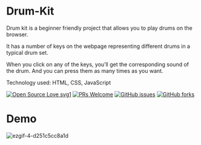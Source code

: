 # Drum-Kit

Drum kit is a beginner friendly project that allows you to play drums on the browser.

It has a number of keys on the webpage representing different drums in a typical drum set. 

When you click on any of the keys, you’ll get the corresponding sound of the drum. And you can press them as many times as you want.

Technology used: HTML, CSS, JavaScript

[![Open Source Love svg1](https://badges.frapsoft.com/os/v1/open-source.svg?v=103)](https://github.com/Bauddhik-Geeks/Drum-Kit) [![PRs Welcome](https://img.shields.io/badge/PRs-welcome-brightgreen.svg?style=flat)](https://github.com/Bauddhik-Geeks/Drum-Kit/pulls) [![GitHub issues](https://img.shields.io/github/issues/Bauddhik-Geeks/Drum-Kit)](https://github.com/Bauddhik-Geeks/Drum-Kit/issues) [![GitHub forks](https://img.shields.io/github/forks/Bauddhik-Geeks/Drum-Kit?style=social)](https://github.com/Bauddhik-Geeks/Drum-Kit)

# Demo

![ezgif-4-d251c5cc8a1d](https://user-images.githubusercontent.com/68494604/135715196-cd3a03bf-ffaf-46e9-83a3-e300af9a59a5.gif)
